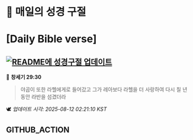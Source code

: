 # 🙏 매일의 성경 구절
# [Daily Bible verse]
## [![README에 성경구절 업데이트](https://github.com/DONGSUKA/first_test/actions/workflows/update-readme-bible.yml/badge.svg)](https://github.com/DONGSUKA/first_test/actions/workflows/update-readme-bible.yml)
<!-- START_BIBLE_VERSE -->
📖 **창세기 29:30**
> 야곱이 또한 라헬에게로 들어갔고 그가 레아보다 라헬을 더 사랑하여 다시 칠 년 동안 라반을 섬겼더라

🕊️ _업데이트 시각: 2025-08-12 02:21:10 KST_
  <!-- END_BIBLE_VERSE -->
## GITHUB_ACTION
